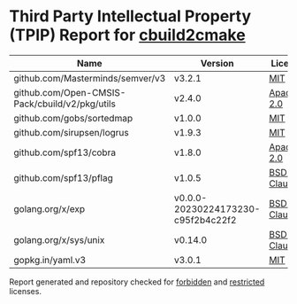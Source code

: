 # Third Party Intellectual Property (TPIP) Report for [cbuild2cmake](https://github.com/Open-CMSIS-Pack/cbuild2cmake)

| __Name__ | __Version__ | __Licence__ |
|----------|-------------|-------------|
| github.com/Masterminds/semver/v3 | v3.2.1  | [MIT](https://github.com/Masterminds/semver/blob/v3.2.1/LICENSE.txt) |
| github.com/Open-CMSIS-Pack/cbuild/v2/pkg/utils | v2.4.0  | [Apache-2.0](https://github.com/Open-CMSIS-Pack/cbuild/blob/v2.4.0/LICENSE) |
| github.com/gobs/sortedmap | v1.0.0  | [MIT](https://github.com/gobs/sortedmap/blob/v1.0.0/LICENSE) |
| github.com/sirupsen/logrus | v1.9.3  | [MIT](https://github.com/sirupsen/logrus/blob/v1.9.3/LICENSE) |
| github.com/spf13/cobra | v1.8.0  | [Apache-2.0](https://github.com/spf13/cobra/blob/v1.8.0/LICENSE.txt) |
| github.com/spf13/pflag | v1.0.5  | [BSD-3-Clause](https://github.com/spf13/pflag/blob/v1.0.5/LICENSE) |
| golang.org/x/exp | v0.0.0-20230224173230-c95f2b4c22f2  | [BSD-3-Clause](https://cs.opensource.google/go/x/exp/+/c95f2b4c:LICENSE) |
| golang.org/x/sys/unix | v0.14.0  | [BSD-3-Clause](https://cs.opensource.google/go/x/sys/+/v0.14.0:LICENSE) |
| gopkg.in/yaml.v3 | v3.0.1  | [MIT](https://github.com/go-yaml/yaml/blob/v3.0.1/LICENSE) |

Report generated and repository checked for [forbidden](https://github.com/google/licenseclassifier/blob/842c0d70d7027215932deb13801890992c9ba364/license_type.go#L323) and [restricted](https://github.com/google/licenseclassifier/blob/842c0d70d7027215932deb13801890992c9ba364/license_type.go#L176) licenses.